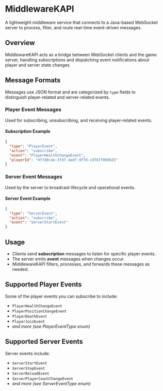 # MiddlewareKAPI

A lightweight middleware service that connects to a Java-based WebSocket server to process, filter, and route real-time event-driven messages.

## Overview

MiddlewareKAPI acts as a bridge between WebSocket clients and the game server, handling subscriptions and dispatching event notifications about player and server state changes.

## Message Formats

Messages use JSON format and are categorized by `type` fields to distinguish player-related and server-related events.


### Player Event Messages

Used for subscribing, unsubscribing, and receiving player-related events.

#### Subscription Example

```json
{
  "type": "PlayerEvent",
  "action": "subscribe",
  "event": "PlayerHealthChangeEvent",
  "playerId": "4f7d0c4e-3fd7-4ad7-9f7d-c97b7f089b25"
}
```

### Server Event Messages

Used by the server to broadcast lifecycle and operational events.

#### Server Event Example

```json
{
  "type": "ServerEvent",
  "action": "subscribe",
  "event": "ServerStartEvent"
}
```

## Usage

* Clients send **subscription** messages to listen for specific player events.
* The server emits **event** messages when changes occur.
* MiddlewareKAPI filters, processes, and forwards these messages as needed.

## Supported Player Events

Some of the player events you can subscribe to include:

* `PlayerHealthChangeEvent`
* `PlayerPositionChangeEvent`
* `PlayerDeathEvent`
* `PlayerJoinEvent`
* *and more (see PlayerEventType enum)*

## Supported Server Events

Server events include:

* `ServerStartEvent`
* `ServerStopEvent`
* `ServerReloadEvent`
* `ServerPlayerCountChangeEvent`
* *and more (see ServerEventType enum)*
